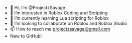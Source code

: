 - 👋 Hi, I’m @ProjectzSavage
- 👀 I’m interested in Roblox Coding and Scripting
- 🌱 I’m currently learning Lua scripting for Roblox
- 💞️ I’m looking to collaborate on Roblox and Roblox Studio
- 📫 How to reach me projectzsavage@gmail.com
- New to GitHub!
<!---
ProjectzSavage/ProjectzSavage is a ✨ special ✨ repository because its `README.md` (this file) appears on your GitHub profile.
You can click the Preview link to take a look at your changes.
--->
